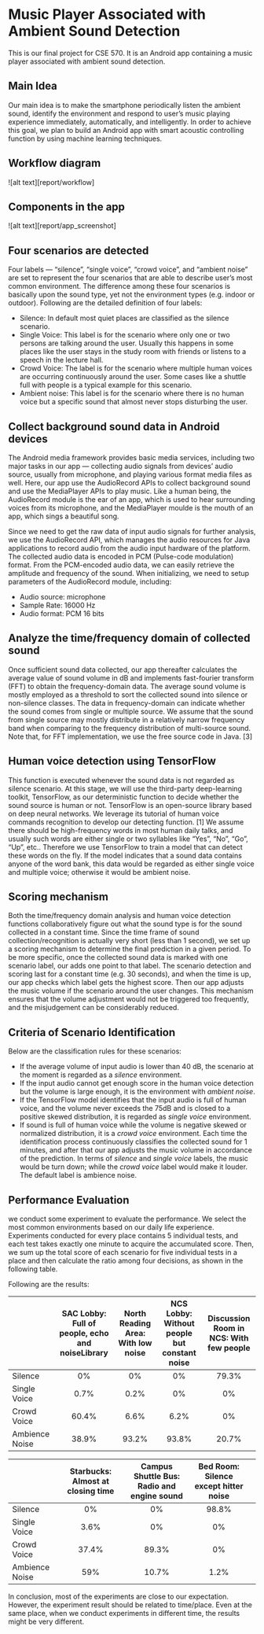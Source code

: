 # Music Player Associated with Ambient Sound Detection
This is our final project for CSE 570. It is an Android app containing a music player associated with ambient sound detection.

## Main Idea
Our main idea is to make the smartphone periodically listen the ambient sound, identify the environment and respond to user’s music playing experience immediately, automatically, and intelligently. In order to achieve this goal, we plan to build an Android app with smart acoustic controlling function by using machine learning techniques.

## Workflow diagram
![alt text][report/workflow]

## Components in the app
![alt text][report/app_screenshot]

## Four scenarios are detected
Four labels — “silence”, “single voice”, “crowd voice”, and “ambient noise” are set to represent the four scenarios that are able to describe user’s most common environment. The difference among these four scenarios is basically upon the sound type, yet not the environment types (e.g. indoor or outdoor). Following are the detailed definition of four labels: 
* Silence: In default most quiet places are classified as the silence scenario. 
* Single Voice: This label is for the scenario where only one or two persons are talking around the user. Usually this happens in some places like the user stays in the study room with friends or listens to a speech in the lecture hall.
* Crowd Voice: The label is for the scenario where multiple human voices are occurring continuously around the user. Some cases like a shuttle full with people is a typical example for this scenario.
* Ambient noise: This label is for the scenario where there is no human voice but a specific sound that almost never stops disturbing the user.

## Collect background sound data in Android devices
The Android media framework provides basic media services, including two major tasks in our app — collecting audio signals from devices’ audio source, usually from microphone, and playing various format media files as well. Here, our app use the AudioRecord APIs to collect background sound and use the MediaPlayer APIs to play music. Like a human being, the AudioRecord module is the ear of an app, which is used to hear surrounding voices from its microphone, and the MediaPlayer moulde is the mouth of an app, which sings a beautiful song.

Since we need to get the raw data of input audio signals for further analysis, we use the AudioRecord API, which manages the audio resources for Java applications to record audio from the audio input hardware of the platform. The collected audio data is encoded in PCM (Pulse-code modulation) format. From the PCM-encoded audio data, we can easily retrieve the amplitude and frequency of the sound. When initializing, we need to setup parameters of the AudioRecord module, including:
* Audio source: microphone
* Sample Rate: 16000 Hz
* Audio format: PCM 16 bits

## Analyze the time/frequency domain of collected sound
Once sufficient sound data collected, our app thereafter calculates the average value of sound volume in dB and implements fast-fourier transform (FFT) to obtain the frequency-domain data. The average sound volume is mostly employed as a threshold to sort the collected sound into silence or non-silence classes. The data in frequency-domain can indicate whether the sound comes from single or multiple source. We assume that the sound from single source may mostly distribute in a relatively narrow frequency band when comparing to the frequency distribution of multi-source sound. Note that, for FFT implementation, we use the free source code in Java. [3]

## Human voice detection using TensorFlow
This function is executed whenever the sound data is not regarded as silence scenario. At this stage, we will use the third-party deep-learning toolkit, TensorFlow, as our deterministic function to decide whether the sound source is human or not. TensorFlow is an open-source library based on deep neural networks. We leverage its tutorial of human voice commands recognition to develop our detecting function. [1] We assume there should be high-frequency words in most human daily talks, and usually such words are either single or two syllables like “Yes”, “No”, “Go”, “Up”, etc.. Therefore we use TensorFlow to train a model that can detect these words on the fly. If the model indicates that a sound data contains anyone of the word bank, this data would be regarded as either single voice and multiple voice; otherwise it would be ambient noise.

## Scoring mechanism
Both the time/frequency domain analysis and human voice detection functions collaboratively figure out what the sound type is for the sound collected in a constant time. Since the time frame of sound collection/recognition is actually very short (less than 1 second), we set up a scoring mechanism to determine the final prediction in a given period. To be more specific, once the collected sound data is marked with one scenario label, our adds one point to that label. The scenario detection and scoring last for a constant time (e.g. 30 seconds), and when the time is up, our app checks which label gets the highest score. Then our app adjusts the music volume if the scenario around the user changes. This mechanism ensures that the volume adjustment would not be triggered too frequently, and the misjudgement can be considerably reduced.

## Criteria of Scenario Identification
Below are the classification rules for these scenarios:
* If the average volume of input audio is lower than 40 dB, the scenario at the moment is regarded as a *silence* environment.
* If the input audio cannot get enough score in the human voice detection but the volume is large enough, it is the environment with *ambient noise*.
* If the TensorFlow model identifies that the input audio is full of human voice, and the volume never exceeds the 75dB and is closed to a positive skewed distribution, it is regarded as *single voice* environment.
* If sound is full of human voice while the volume is negative skewed or normalized distribution, it is a *crowd voice* environment.
Each time the identification process continuously classifies the collected sound for 1 minutes, and after that our app adjusts the music volume in accordance of the prediction. In terms of *silence* and *single voice* labels, the music would be turn down; while the *crowd voice* label would make it louder. The default label is ambience noise.

## Performance Evaluation
we conduct some experiment to evaluate the performance. We select the most common environments based on our daily life experience. Experiments conducted for every place contains 5 individual tests, and each test takes exactly one minute to acquire the accumulated score. Then, we sum up the total score of each scenario for five individual tests in a place and then calculate the ratio among four decisions, as shown in the following table.

Following are the results:

|                | SAC Lobby: Full of people, echo and noiseLibrary  | North Reading Area: With low noise | NCS Lobby: Without people but constant noise | Discussion Room in NCS: With few people |
|----------------|:-------------------------------------------------:|:----------------------------------:|:--------------------------------------------:|:---------------------------------------:|
| Silence        |                         0%                        |                 0%                 |                      0%                      |                  79.3%                  |
| Single Voice   |                        0.7%                       |                0.2%                |                      0%                      |                    0%                   |
| Crowd Voice    |                       60.4%                       |                6.6%                |                     6.2%                     |                    0%                   |
| Ambience Noise |                       38.9%                       |                93.2%               |                     93.8%                    |                  20.7%                  |

|                	| Starbucks: Almost at closing time 	| Campus Shuttle Bus: Radio and engine sound 	| Bed Room: Silence except hitter noise 	|                              	|
|----------------	|:---------------------------------:	|:------------------------------------------:	|:-------------------------------------:	|------------------------------	|
| Silence        	|                 0%                	|                     0%                     	|                 98.8%                 	|                              	|
| Single Voice   	|                3.6%               	|                     0%                     	|                   0%                  	|                              	|
| Crowd Voice    	|               37.4%               	|                    89.3%                   	|                   0%                  	|                              	|
| Ambience Noise 	|                59%                	|                    10.7%                   	|                  1.2%                 	|                              	|

In conclusion, most of the experiments are close to our expectation. However, the experiment result should be related to time/place. Even at the same place, when we conduct experiments in different time, the results might be very different.
